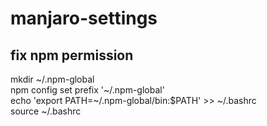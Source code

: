 # manjaro-settings
## fix npm permission
mkdir \~/.npm-global  
npm config set prefix '\~/.npm-global'  
echo 'export PATH=\~/.npm-global/bin:$PATH' >> \~/.bashrc  
source \~/.bashrc  

